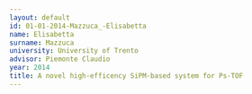 ```yaml
---
layout: default 
id: 01-01-2014-Mazzuca_-Elisabetta
name: Elisabetta
surname: Mazzuca 
university: University of Trento
advisor: Piemonte Claudio
year: 2014
title: A novel high-efficency SiPM-based system for Ps-TOF
---
```

